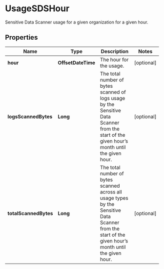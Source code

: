 # UsageSDSHour

Sensitive Data Scanner usage for a given organization for a given hour.

## Properties

| Name                  | Type               | Description                                                                                                                                           | Notes      |
| --------------------- | ------------------ | ----------------------------------------------------------------------------------------------------------------------------------------------------- | ---------- |
| **hour**              | **OffsetDateTime** | The hour for the usage.                                                                                                                               | [optional] |
| **logsScannedBytes**  | **Long**           | The total number of bytes scanned of logs usage by the Sensitive Data Scanner from the start of the given hour’s month until the given hour.          | [optional] |
| **totalScannedBytes** | **Long**           | The total number of bytes scanned across all usage types by the Sensitive Data Scanner from the start of the given hour’s month until the given hour. | [optional] |
